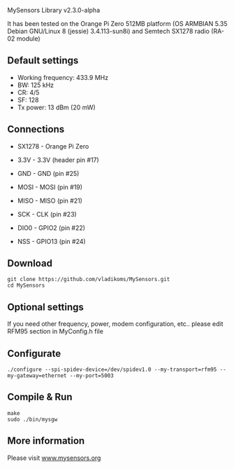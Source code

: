 MySensors Library v2.3.0-alpha

It has been tested on the Orange Pi Zero 512MB platform (OS ARMBIAN 5.35 Debian GNU/Linux 8 (jessie) 3.4.113-sun8i) and Semtech SX1278 radio (RA-02 module)

Default settings
----------------

- Working frequency: 433.9 MHz
- BW: 125 kHz
- CR: 4/5
- SF: 128
- Tx power: 13 dBm (20 mW)

Connections
-----------
- SX1278 - Orange Pi Zero

- 3.3V   - 3.3V (header pin #17) 
- GND	   - GND (pin #25)
- MOSI   - MOSI (pin #19)
- MISO   - MISO (pin #21)
- SCK    - CLK (pin #23)
- DIO0   - GPIO2 (pin #22)
- NSS    - GPIO13 (pin #24)

Download
--------
```
git clone https://github.com/vladikoms/MySensors.git
cd MySensors
```

Optional settings
-----------------

If you need other frequency, power, modem configuration, etc.. please edit RFM95 section in MyConfig.h file

Configurate
-----------

``
./configure --spi-spidev-device=/dev/spidev1.0 --my-transport=rfm95 --my-gateway=ethernet --my-port=5003
``

Compile & Run
-------
```
make
sudo ./bin/mysgw
```

More information
-----
Please visit www.mysensors.org
